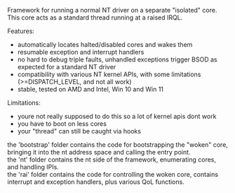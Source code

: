 Framework for running a normal NT driver on a separate "isolated" core.
This core acts as a standard thread running at a raised IRQL.

Features:
- automatically locates halted/disabled cores and wakes them
- resumable exception and interrupt handlers
- no hard to debug triple faults, unhandled exceptions trigger BSOD as expected for a standard NT driver
- compatibility with various NT kernel APIs, with some limitations (>=DISPATCH_LEVEL, and not all work)
- stable, tested on AMD and Intel, Win 10 and Win 11

Limitations:
- youre not really supposed to do this so a lot of kernel apis dont work
- you have to boot on less cores
- your "thread" can still be caught via hooks

the 'bootstrap' folder contains the code for bootstrapping the "woken" core, bringing it into the nt address space and calling the entry point.  
the 'nt' folder contains the nt side of the framework, enumerating cores, and handling IPIs.  
the 'rai' folder contains the code for controlling the woken core, contains interrupt and exception handlers, plus various QoL functions.  
